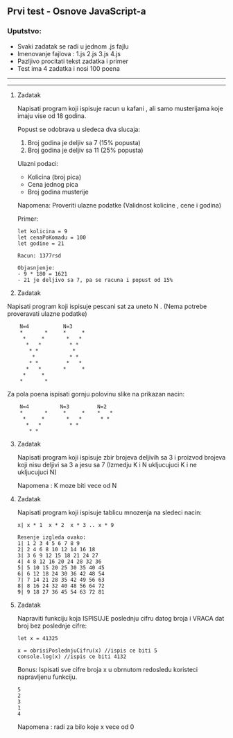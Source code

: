 ## Prvi test - Osnove JavaScript-a

### Uputstvo:
* Svaki zadatak se radi u jednom .js fajlu
* Imenovanje fajlova : 1.js 2.js 3.js 4.js
* Pazljivo procitati tekst zadatka i primer
* Test ima 4 zadatka i nosi 100 poena
  
<hr>
<hr>

1. Zadatak 

    Napisati program koji ispisuje racun u kafani , ali samo musterijama koje imaju vise od 18 godina.

    Popust se odobrava u sledeca dva slucaja:
    1. Broj godina je deljiv sa 7 (15% popusta)
    2. Broj godina je deljiv sa 11 (25% popusta)

    Ulazni podaci:
    * Kolicina (broj pica)
    * Cena jednog pica
    * Broj godina musterije

    Napomena: 
    Proveriti ulazne podatke (Validnost kolicine , cene i godina) 

    Primer:
    ```
    let kolicina = 9
    let cenaPoKomadu = 100
    let godine = 21
    ```
    ```
    Racun: 1377rsd

    Objasnjenje:
    - 9 * 180 = 1621
    - 21 je deljivo sa 7, pa se racuna i popust od 15%
    ```

2. Zadatak

Napisati program koji ispisuje pescani sat za uneto N . (Nema potrebe proveravati ulazne podatke)

```  
    N=4           N=3        
    *       *     *     *    
     *     *       *   *      
      *   *         * *       
       * *           *      
        *           * *
       * *         *   *
      *   *       *     *     
     *     *      
    *       *
```

Za pola poena ispisati gornju polovinu slike na prikazan nacin:
```
    N=4          N=3         N=2
    *       *     *     *    *   *
     *     *       *   *      * *
      *   *         * *        
       * *                
```

3. Zadatak

    Napisati program koji ispisuje zbir brojeva deljivih sa 3 i  proizvod brojeva koji nisu deljivi sa 3 a jesu sa 7 (Izmedju K i N ukljucujuci K i ne ukljucujuci N)

    Napomena : K moze biti vece od N

4. Zadatak

    Napisati program koji ispisuje tablicu mnozenja na sledeci nacin:

    
    ```
    x| x * 1  x * 2  x * 3 .. x * 9

    Resenje izgleda ovako:
    1| 1 2 3 4 5 6 7 8 9 
    2| 2 4 6 8 10 12 14 16 18
    3| 3 6 9 12 15 18 21 24 27
    4| 4 8 12 16 20 24 28 32 36
    5| 5 10 15 20 25 30 35 40 45
    6| 6 12 18 24 30 36 42 48 54
    7| 7 14 21 28 35 42 49 56 63
    8| 8 16 24 32 40 48 56 64 72
    9| 9 18 27 36 45 54 63 72 81
    ```

5. Zadatak

    Napraviti funkciju koja ISPISUJE poslednju cifru datog broja i VRACA dat broj bez poslednje cifre:
    ```
    let x = 41325

    x = obrisiPoslednjuCifru(x) //ispis ce biti 5
    console.log(x) //ispis ce biti 4132
    ```

    Bonus: 
    Ispisati sve cifre broja x u obrnutom redosledu koristeci napravljenu funkciju.
    ```
    5
    2
    3
    1
    4
    ```

    Napomena : radi za bilo koje x vece od 0
    